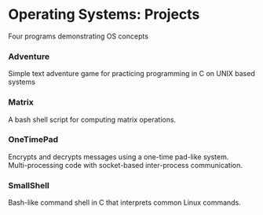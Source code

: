 # Operating Systems:  Projects
Four programs demonstrating OS concepts 
### Adventure
Simple text adventure game for practicing programming in C on UNIX based systems
### Matrix
A bash shell script for computing matrix operations.
### OneTimePad
Encrypts and decrypts messages using a one-time pad-like system.\
Multi-processing code with socket-based inter-process communication.
### SmallShell
Bash-like command shell in C that interprets common Linux commands.
